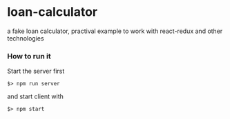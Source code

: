 # loan-calculator
a fake loan calculator, practival example to work with react-redux and other technologies

### How to run it

Start the server first
```
$> npm run server
```

and start client with
```
$> npm start
```
